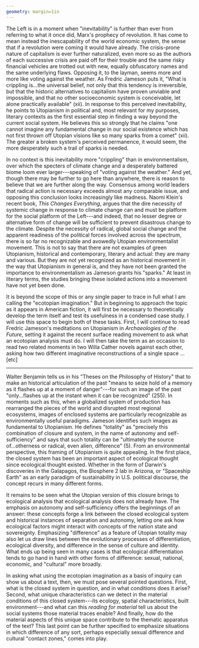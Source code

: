 ```yaml
---
geometry: margin=1in
---
```


The Left is in a moment when "inevitability" is further than ever from
referring to what it once did, Marx's prophecy of revolution. It has come to
mean instead the inescapability of the world economic system, the sense that if
a revolution were coming it would have already. The crisis-prone nature of
capitalism is ever further naturalized, even more so as the authors of each
successive crisis are paid off for their trouble and the same risky financial
vehicles are trotted out with new, equally obfuscatory names and the same
underlying flaws. Opposing it, to the layman, seems more and more like voting
against the weather. As Fredric Jameson puts it, "What is crippling is...the
universal belief, not only that this tendency is irreversible, but that the
historic alternatives to capitalism have proven unviable and impossible, and
that no other socioeconomic system is conceivable, let alone practically
available" (xii). In response to this perceived inevitability, he points to
Utopianism in political and, most relevant for my purposes, literary contexts
as the first essential step in finding a way beyond the current social system.
He believes this so strongly that he claims "one cannot imagine any fundamental
change in our social existence which has not first thrown off Utopian visions
like so many sparks from a comet" (xii). The greater a broken system's
perceived permanence, it would seem, the more desperately such a trail of
sparks is needed.

In no context is this inevitability more "crippling" than in environmentalism,
over which the specters of climate change and a desperately battered biome loom
ever larger---speaking of "voting against the weather." And yet, though there
may be further to go here than anywhere, there is reason to believe that we are
further along the way. Consensus among world leaders that radical action is
necessary exceeds almost any comparable issue, and opposing this conclusion
looks increasingly like madness. Naomi Klein's recent book, *This Changes
Everything*, argues that the dire necessity of systemic change in response to
climate change can and must be platform for the social platform of the
Left---and indeed, that no lesser degree or alternative form of change will be
sufficient to prevent disastrous change to the climate. Despite the necessity
of radical, global social change and the apparent readiness of the political
forces involved across the spectrum, there is so far no recognizable and
avowedly Utopian environmentalist movement. This is not to say that there are
not examples of green Utopianism, historical and contemporary, literary and
actual: they are many and various. But they are not yet recognized as an
historical movement in the way that Utopianism in general is, and they have not
been granted the importance to environmentalism as Jameson grants his "sparks."
At least in literary terms, the studies bringing these isolated actions into a
movement have not yet been done.

It is beyond the scope of this or any single paper to trace in full what I am
calling the "ecotopian imagination." But in beginning to approach the topic as
it appears in American fiction, it will first be necessary to theoretically
develop the term itself and test its usefulness in a condensed case study. I
will use this space to begin both of these tasks. First, I will continue to
read Fredric Jameson's meditations on Utopianism in *Archaeologies of the
Future*, setting it against the recent surface reading movement to ask what an
ecotopian analysis must do. I will then take the term as an occasion to read
two related moments in two Willa Cather novels against each other, asking how
two different imaginative reconstructions of a single space ...[etc]

***

Walter Benjamin tells us in his "Theses on the Philosophy of History" that to
make an historical articulation of the past "means to seize hold of a memory as
it flashes up at a moment of danger"---for such an image of the past
"only...flashes up at the instant when it can be recognized" (255). In moments
such as this, when a globalized system of production has rearranged the pieces
of the world and disrupted most regional ecosystems, images of enclosed systems
are particularly recognizable as environmentally useful paradigms. Jameson
identifies such images as fundamental to Utopianism. He defines "totality" as
"precisely this combination of closure and system, in the name of autonomy and
self-sufficiency" and says that such totality can be "ultimately the source
of...otherness or radical, even alien, difference" (5). From an environmental
perspective, this framing of Utopianism is quite appealing. In the first place,
the closed system has been an important aspect of ecological thought since
ecological thought existed. Whether in the form of Darwin's discoveries in the
Galapagos, the Biosphere 2 lab in Arizona, or "Spaceship Earth" as an early
paradigm of sustainability in U.S. political discourse, the concept recurs in
many different forms. 

It remains to be seen what the Utopian version of this closure brings to
ecological analysis that ecological analysis does not already have. The
emphasis on autonomy and self-sufficiency offers the beginnings of an answer:
these concepts forge a link between the closed ecological system and historical
instances of separation and autonomy, letting one ask how ecological factors
might interact with concepts of the nation state and sovereignty.  Emphasizing
"difference" as a feature of Utopian totality may also let us draw lines
between the evolutionary processes of differentiation, ecological diversity,
and difference in the sense of culture and identity. What ends up being seen in
many cases is that ecological differentiation tends to go hand in hand with
other forms of difference: sexual, national, economic, and "cultural" more
broadly.

In asking what using the ecotopian imagination as a basis of inquiry can show
us about a text, then, we must pose several pointed questions. First, what is
the closed system in question, and in what conditions does it arise? Second,
what unique characteristics can we detect in the material conditions of this
closed system---its ecology, spatial characteristics, built environment---and
what can this *reading for material* tell us about the social systems those
material traces enable? And finally, how do the material aspects of this unique
space contribute to the thematic apparatus of the text? This last point can be
further specified to emphasize situations in which difference of any sort,
perhaps especially sexual difference and cultural "contact zones," comes into
play. 
